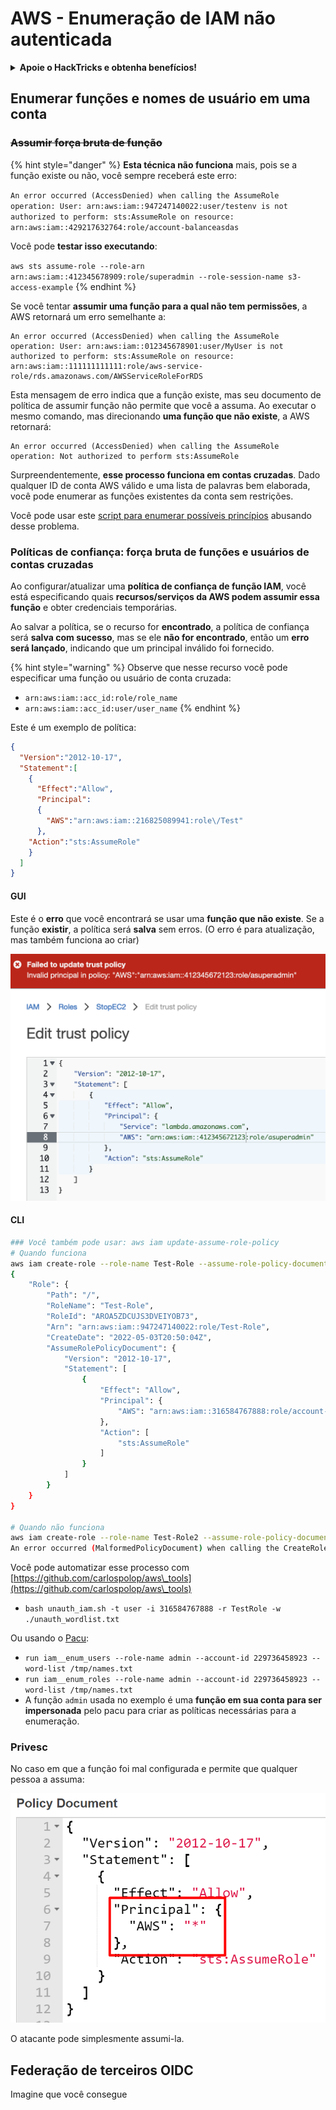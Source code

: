 # AWS - Enumeração de IAM não autenticada

<details>

<summary><strong>Apoie o HackTricks e obtenha benefícios!</strong></summary>

* Se você deseja ver sua **empresa anunciada no HackTricks** ou se deseja acessar a **versão mais recente do PEASS ou baixar o HackTricks em PDF**, verifique os [**PLANOS DE ASSINATURA**](https://github.com/sponsors/carlospolop)!
* Obtenha o [**swag oficial do PEASS & HackTricks**](https://peass.creator-spring.com)
* Descubra [**The PEASS Family**](https://opensea.io/collection/the-peass-family), nossa coleção exclusiva de [**NFTs**](https://opensea.io/collection/the-peass-family)
* **Junte-se ao** 💬 [**grupo Discord**](https://discord.gg/hRep4RUj7f) ou ao [**grupo telegram**](https://t.me/peass) ou **siga-me** no **Twitter** 🐦 [**@carlospolopm**](https://twitter.com/carlospolopm).
* **Compartilhe suas técnicas de hacking enviando PRs para os repositórios do** [**HackTricks**](https://github.com/carlospolop/hacktricks) e [**HackTricks Cloud**](https://github.com/carlospolop/hacktricks-cloud) no github.

</details>

## Enumerar funções e nomes de usuário em uma conta

### ~~Assumir força bruta de função~~

{% hint style="danger" %}
**Esta técnica não funciona** mais, pois se a função existe ou não, você sempre receberá este erro:

`An error occurred (AccessDenied) when calling the AssumeRole operation: User: arn:aws:iam::947247140022:user/testenv is not authorized to perform: sts:AssumeRole on resource: arn:aws:iam::429217632764:role/account-balanceasdas`

Você pode **testar isso executando**:

`aws sts assume-role --role-arn arn:aws:iam::412345678909:role/superadmin --role-session-name s3-access-example`
{% endhint %}

Se você tentar **assumir uma função para a qual não tem permissões**, a AWS retornará um erro semelhante a:

```
An error occurred (AccessDenied) when calling the AssumeRole operation: User: arn:aws:iam::012345678901:user/MyUser is not authorized to perform: sts:AssumeRole on resource: arn:aws:iam::111111111111:role/aws-service-role/rds.amazonaws.com/AWSServiceRoleForRDS
```

Esta mensagem de erro indica que a função existe, mas seu documento de política de assumir função não permite que você a assuma. Ao executar o mesmo comando, mas direcionando **uma função que não existe**, a AWS retornará:

```
An error occurred (AccessDenied) when calling the AssumeRole operation: Not authorized to perform sts:AssumeRole
```

Surpreendentemente, **esse processo funciona em contas cruzadas**. Dado qualquer ID de conta AWS válido e uma lista de palavras bem elaborada, você pode enumerar as funções existentes da conta sem restrições.

Você pode usar este [script para enumerar possíveis princípios](https://github.com/RhinoSecurityLabs/Security-Research/tree/master/tools/aws-pentest-tools/assume\_role\_enum) abusando desse problema.

### Políticas de confiança: força bruta de funções e usuários de contas cruzadas

Ao configurar/atualizar uma **política de confiança de função IAM**, você está especificando quais **recursos/serviços da AWS podem assumir essa função** e obter credenciais temporárias.

Ao salvar a política, se o recurso for **encontrado**, a política de confiança será **salva com sucesso**, mas se ele **não for encontrado**, então um **erro será lançado**, indicando que um principal inválido foi fornecido.

{% hint style="warning" %}
Observe que nesse recurso você pode especificar uma função ou usuário de conta cruzada:

* `arn:aws:iam::acc_id:role/role_name`
* `arn:aws:iam::acc_id:user/user_name`
{% endhint %}

Este é um exemplo de política:

```json
{
  "Version":"2012-10-17",
  "Statement":[
    {
      "Effect":"Allow",
      "Principal":
      {
        "AWS":"arn:aws:iam::216825089941:role\/Test"
      },
    "Action":"sts:AssumeRole"
    }
  ]
}
```

#### GUI

Este é o **erro** que você encontrará se usar uma **função que não existe**. Se a função **existir**, a política será **salva** sem erros. (O erro é para atualização, mas também funciona ao criar)

![](<../../../.gitbook/assets/image (68).png>)

#### CLI

```bash
### Você também pode usar: aws iam update-assume-role-policy
# Quando funciona
aws iam create-role --role-name Test-Role --assume-role-policy-document file://a.json
{
    "Role": {
        "Path": "/",
        "RoleName": "Test-Role",
        "RoleId": "AROA5ZDCUJS3DVEIYOB73",
        "Arn": "arn:aws:iam::947247140022:role/Test-Role",
        "CreateDate": "2022-05-03T20:50:04Z",
        "AssumeRolePolicyDocument": {
            "Version": "2012-10-17",
            "Statement": [
                {
                    "Effect": "Allow",
                    "Principal": {
                        "AWS": "arn:aws:iam::316584767888:role/account-balance"
                    },
                    "Action": [
                        "sts:AssumeRole"
                    ]
                }
            ]
        }
    }
}

# Quando não funciona
aws iam create-role --role-name Test-Role2 --assume-role-policy-document file://a.json
An error occurred (MalformedPolicyDocument) when calling the CreateRole operation: Invalid principal in policy: "AWS":"arn:aws:iam::316584767888:role/account-balanceefd23f2"
```

Você pode automatizar esse processo com [https://github.com/carlospolop/aws\_tools](https://github.com/carlospolop/aws\_tools)

* `bash unauth_iam.sh -t user -i 316584767888 -r TestRole -w ./unauth_wordlist.txt`

Ou usando o [Pacu](https://github.com/RhinoSecurityLabs/pacu):

* `run iam__enum_users --role-name admin --account-id 229736458923 --word-list /tmp/names.txt`
* `run iam__enum_roles --role-name admin --account-id 229736458923 --word-list /tmp/names.txt`
* A função `admin` usada no exemplo é uma **função em sua conta para ser impersonada** pelo pacu para criar as políticas necessárias para a enumeração.

### Privesc

No caso em que a função foi mal configurada e permite que qualquer pessoa a assuma:

![](<../../../.gitbook/assets/image (35).png>)

O atacante pode simplesmente assumi-la.

## Federação de terceiros OIDC

Imagine que você consegue
